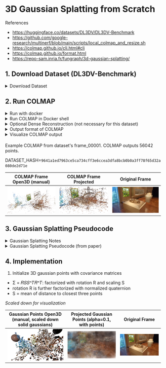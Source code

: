 # 3D Gaussian Splatting from Scratch

References
- https://huggingface.co/datasets/DL3DV/DL3DV-Benchmark
- https://github.com/google-research/multinerf/blob/main/scripts/local_colmap_and_resize.sh
- https://colmap.github.io/cli.html#cli
- https://colmap.github.io/format.html
- https://repo-sam.inria.fr/fungraph/3d-gaussian-splatting/


## 1. Download Dataset (DL3DV-Benchmark)

<details>
<summary>Download Dataset</summary>

First try running without --hash to get .csv file.
Then $hash = scene_hash in .csv file

```bash
python utils/download.py --odir data --subset hash --only_level4 --hash $hash
```
</details>

## 2. Run COLMAP

<details>
<summary>Run with docker</summary>

```bash

docker pull colmap/colmap # cuda=12.6
docker pull colmap/colmap:20240723.601 # cuda<=12.4

docker run --gpus all -it -v $(pwd)/data:/data colmap/colmap:20240723.601
```
</details>

<details>
<summary>Run COLMAP in Docker shell</summary>

```bash
USE_GPU=1
# Dataset path that contains images/
DATASET_PATH=/data
CAMERA=${2:-OPENCV} # or OPENCV_FISHEYE

### Feature extraction
colmap feature_extractor \
    --database_path "$DATASET_PATH"/database.db \
    --image_path "$DATASET_PATH"/images \
    --ImageReader.single_camera 1 \
    --ImageReader.camera_model "$CAMERA" \
    --SiftExtraction.use_gpu "$USE_GPU"


### Feature matching
colmap exhaustive_matcher \
    --database_path "$DATASET_PATH"/database.db \
    --SiftMatching.use_gpu "$USE_GPU"

### Bundle adjustment
### takes the longest time
mkdir -p "$DATASET_PATH"/sparse
colmap mapper \
    --database_path "$DATASET_PATH"/database.db \
    --image_path "$DATASET_PATH"/images \
    --output_path "$DATASET_PATH"/sparse \
    --Mapper.ba_global_function_tolerance=0.000001
```
</details>


<details>
<summary>Optional Dense Reconstruction (not necessary for this dataset)</summary>

```bash
colmap image_undistorter \
    --image_path $DATASET_PATH/images \
    --input_path $DATASET_PATH/sparse/0 \
    --output_path $DATASET_PATH/dense \
    --output_type COLMAP \
    --max_image_size 2000

### takes a while
colmap patch_match_stereo \
    --workspace_path $DATASET_PATH/dense \
    --workspace_format COLMAP \
    --PatchMatchStereo.geom_consistency true

### haven't tested
colmap stereo_fusion \
    --workspace_path $DATASET_PATH/dense \
    --workspace_format COLMAP \
    --input_type geometric \
    --output_path $DATASET_PATH/dense/fused.ply

### haven't tested
colmap poisson_mesher \
    --input_path $DATASET_PATH/dense/fused.ply \
    --output_path $DATASET_PATH/dense/meshed-poisson.ply

### haven't tested
colmap delaunay_mesher \
    --input_path $DATASET_PATH/dense \
    --output_path $DATASET_PATH/dense/meshed-delaunay.ply
```

</details>

<details>
<summary>Output format of COLMAP</summary>

### cameras.bin
Contains camera intrinsic parameters for each camera:
| Parameter | Description |
|-----------|-------------|
| Camera ID | Unique identifier for each camera |
| Model Type | Camera model (PINHOLE, SIMPLE_RADIAL, etc.) |
| Dimensions | Image width and height |
| Calibration | Focal length, principal point, distortion coefficients |

### images.bin
Stores camera extrinsic parameters (poses) for each image:
| Parameter | Description |
|-----------|-------------|
| Image ID | Unique identifier for each image |
| Rotation | Camera orientation as quaternion |
| Translation | Camera position vector |
| Camera ID | Reference to corresponding camera in cameras.bin |
| Filename | Name of the source image file |

### points3D.bin
Contains the reconstructed 3D point cloud data:
| Parameter | Description |
|-----------|-------------|
| Point ID | Unique identifier for each 3D point |
| Coordinates | XYZ position in world space |
| Color | RGB color values |
| Error | Reprojection error |
| Track Length | Number of images observing this point |
| Track Info | List of image IDs and feature IDs that observed this point |

</details>

<details>
<summary>Visualize COLMAP output</summary>

### Point Cloud Visualization Script

```python
import numpy as np
from utils.colmap_utils import read_points3D_binary, visualize_point_cloud

points3D_file = "data/sparse/0/points3D.bin"
points3D_data = read_points3D_binary(points3D_file)

points = np.array([v["xyz"] for v in points3D_data.values()])
colors = np.array([v["rgb"] / 255.0 for v in points3D_data.values()])

print(f"Loaded {len(points)} points")

visualize_point_cloud(points, colors)
```

### Open3D Viewer controls

#### Mouse view control
 - Left button + drag         : Rotate.
 - Ctrl + left button + drag  : Translate.
 - Wheel button + drag        : Translate.
 - Shift + left button + drag : Roll.
 - Wheel                      : Zoom in/out.

#### Keyboard view control
 - [/]          : Increase/decrease field of view.
 - R            : Reset view point.
 - Ctrl/Cmd + C : Copy current view status into the clipboard.
 - Ctrl/Cmd + V : Paste view status from clipboard.

#### General control
 - Q, Esc       : Exit window.
 - H            : Print help message.
 - P, PrtScn    : Take a screen capture.
 - D            : Take a depth capture.
 - O            : Take a capture of current rendering settings.
</details>

####
Example COLMAP from dataset's frame_00001. COLMAP outputs 56042 points.

DATASET_HASH=`9641a1ed7963ce5ca734cff3e6ccea3dfa8bcb0b0a3ff78f65d32a080de2d71e`

| COLMAP Frame Open3D (manual) | COLMAP Frame Projected | Original Frame |
|:------------:|:---------------------:|:--------------:|
| <img src="docs/images/colmap_frame_00001.png" width="300"/> | <img src="docs/images/projected_frame_00001.png" width="300"/> | <img src="docs/images/frame_00001.png" width="300"/> |


## 3. Gaussian Splatting Pseudocode

<details>
<summary>Gaussian Splatting Notes</summary>

```
3D Gaussian Splatting (volumetric, rasterization)
1. initialize 3D gaussians
    - differentiable volumetric representation
2. optimize anisotropic covariance
3. visibility-aware rendering algorithm

Allows high quality and real-time rendering

VS Nerfs (ray tracing)
 - high quality but slow training
 - fast training with hash encoding / , but slow rendering
 - importance sampling and positional encoding, but still slow
 - struggle with empty space since neural networks are "continuos"
Inputs:
 - Only use SFM (Colmap)
 - MVS data (dense reconstruction, color, depth, normals, confidence)
    - re-project and blend input images, but fail to recover "unreconstructred or over-reconstructed" regions
    - so new methods leverage GPU that reduce artifacts
 - Initialize 150k gaussians with SFM points. For nerf-synthetic, even randomized points do well

Gaussian points --> project to 2D, then apply alpha blending
  - Like NeRF, trace depth
   - initially tried with points, but there were holes so moved to "splatts" or circular / elliptic discs
    - also, initial methods still depended on MVS

Optimization:
 - 3D position
 - opacity alpha
 - anisotropic covariance
 - spherical harmonic coefficients

- blended with adaptive density control
 - add more gaussians
 - remove gaussians

Real-time rendering:
 - tile-based rasterization GPU sorting
 - alpha blending (visibility-aware). Allows fast forward and backward pass

Alpha blending (like NeRF)
 - samples point along a ray
 - compute density (color) at each point
    - C = T*alpha*(cumulative)
```
</details>


<details>
<summary>Gaussian Splatting Pseudocode (from paper)</summary>

```
Algorithm 1 Optimization and Densification
𝑤, ℎ: width and height of the training images

𝑀 ← SfM Points ⊲ Positions
𝑆,𝐶, 𝐴 ← InitAttributes() ⊲ Covariances, Colors, Opacities
𝑖 ← 0 ⊲ Iteration Count

while not converged do
    𝑉 , ˆ𝐼 ← SampleTrainingView() ⊲ Camera 𝑉 and Image
    𝐼 ← Rasterize(𝑀, 𝑆, 𝐶, 𝐴, 𝑉 ) ⊲ Alg. 2
    𝐿 ← 𝐿𝑜𝑠𝑠(𝐼, ˆ𝐼) ⊲ Loss
    𝑀, 𝑆, 𝐶, 𝐴 ← Adam(∇𝐿) ⊲ Backprop & Step
    if IsRefinementIteration(𝑖) then
        for all Gaussians (𝜇, Σ, 𝑐, 𝛼) in (𝑀, 𝑆,𝐶, 𝐴) do
            if 𝛼 < 𝜖 or IsTooLarge(𝜇, Σ) then ⊲ Pruning
                RemoveGaussian()
        if ∇𝑝𝐿 > 𝜏𝑝 then ⊲ Densification
                if ∥𝑆 ∥ > 𝜏𝑆 then ⊲ Over-reconstruction
                    SplitGaussian(𝜇, Σ, 𝑐, 𝛼)
                else ⊲ Under-reconstruction
                    CloneGaussian(𝜇, Σ, 𝑐, 𝛼)
    𝑖 ← 𝑖 + 1


Algorithm 2 GPU software rasterization of 3D Gaussians
𝑤, ℎ: width and height of the image to rasterize
𝑀, 𝑆: Gaussian means and covariances in world space
𝐶, 𝐴: Gaussian colors and opacities
𝑉 : view configuration of current camera

function Rasterize(𝑤, ℎ, 𝑀, 𝑆, 𝐶, 𝐴, 𝑉 )
    CullGaussian(𝑝, 𝑉 ) ⊲ Frustum Culling
    𝑀′, 𝑆′ ← ScreenspaceGaussians(𝑀, 𝑆, 𝑉 ) ⊲ Transform
    𝑇 ← CreateTiles(𝑤, ℎ)
    𝐿, 𝐾 ← DuplicateWithKeys(𝑀′, 𝑇 ) ⊲ Indices and Keys
        SortByKeys(𝐾, 𝐿) ⊲ Globally Sort
    𝑅 ← IdentifyTileRanges(𝑇 , 𝐾)
    𝐼 ← 0 ⊲ Init Canvas
    for all Tiles 𝑡 in 𝐼 do
        for all Pixels 𝑖 in 𝑡 do
            𝑟 ← GetTileRange(𝑅, 𝑡)
            𝐼 [𝑖] ← BlendInOrder(𝑖, 𝐿, 𝑟, 𝐾, 𝑀′, 𝑆′, 𝐶, 𝐴)
    return 𝐼
```
</details>

## 4. Implementation

1. Initialize 3D gaussian points with covariance matrices
 -  Σ = 𝑅𝑆𝑆^𝑇𝑅^𝑇: factorized with rotation R and scaling S
 - rotation R is further factorized with normalized quaternion
 -  S = mean of distance to closest three points

*Scaled down for visualization*

| Gaussian Points Open3D (manual, scaled down solid gaussians) | Projected Gaussian Points (alpha=0.1, with points) | Original Frame |
|:------------:|:---------------------:|:--------------:|
| <img src="docs/images/gaussian_points_00001.png" width="300"/> | <img src="docs/images/projected_gaussian_00001.png" width="300"/> | <img src="docs/images/frame_00001.png" width="300"/> |
